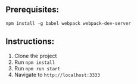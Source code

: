 ## Prerequisites:
```npm install -g babel webpack webpack-dev-server```

## Instructions:
1. Clone the project
2. Run ```npm install```
3. Run ```npm run start```
4. Navigate to ```http://localhost:3333```
